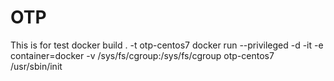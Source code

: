 # OTP
This is for test
docker build . -t otp-centos7
docker run --privileged -d -it -e container=docker  -v /sys/fs/cgroup:/sys/fs/cgroup  otp-centos7 /usr/sbin/init
